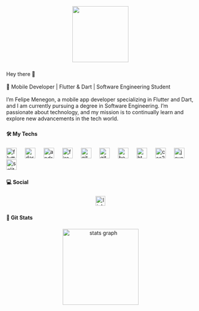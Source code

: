 <div align="center">
  <img height="150" src="https://i.postimg.cc/DwsSdhHB/femngnn.png"  />
</div>

###

<p align="left">Hey there 👋<br><br>🚀 Mobile Developer | Flutter & Dart | Software Engineering Student<br><br>I’m Felipe Menegon, a mobile app developer specializing in Flutter and Dart, and I am currently pursuing a degree in Software Engineering. I’m passionate about technology, and my mission is to continually learn and explore new advancements in the tech world.</p>

###

<h4 align="left">🛠 My Techs</h4>

###

<div align="left">
  <img src="https://cdn.jsdelivr.net/gh/devicons/devicon/icons/flutter/flutter-original.svg" height="28" alt="flutter logo"  />
  <img width="14" />
  <img src="https://cdn.jsdelivr.net/gh/devicons/devicon/icons/dart/dart-original.svg" height="28" alt="dart logo"  />
  <img width="14" />
  <img src="https://cdn.jsdelivr.net/gh/devicons/devicon/icons/androidstudio/androidstudio-original.svg" height="28" alt="androidstudio logo"  />
  <img width="14" />
  <img src="https://cdn.jsdelivr.net/gh/devicons/devicon/icons/firebase/firebase-plain.svg" height="28" alt="firebase logo"  />
  <img width="14" />
  <img src="https://cdn.jsdelivr.net/gh/devicons/devicon/icons/git/git-original.svg" height="28" alt="git logo"  />
  <img width="14" />
  <img src="https://cdn.jsdelivr.net/gh/devicons/devicon/icons/github/github-original.svg" height="28" alt="github logo"  />
  <img width="14" />
  <img src="https://cdn.jsdelivr.net/gh/devicons/devicon/icons/bootstrap/bootstrap-original.svg" height="28" alt="bootstrap logo"  />
  <img width="14" />
  <img src="https://cdn.jsdelivr.net/gh/devicons/devicon/icons/html5/html5-original.svg" height="28" alt="html5 logo"  />
  <img width="14" />
  <img src="https://cdn.jsdelivr.net/gh/devicons/devicon/icons/css3/css3-original.svg" height="28" alt="css3 logo"  />
  <img width="14" />
  <img src="https://cdn.jsdelivr.net/gh/devicons/devicon/icons/javascript/javascript-original.svg" height="28" alt="javascript logo"  />
  <img width="14" />
  <img src="https://cdn.jsdelivr.net/gh/devicons/devicon/icons/sqlite/sqlite-original.svg" height="28" alt="sqlite logo"  />
</div>

###

<h4 align="left">💻  Social</h4>

###

<div align="center">
  <a href="https://www.linkedin.com/in/femenegon/" target="_blank">
    <img src="https://img.shields.io/static/v1?message=LinkedIn&logo=linkedin&label=&color=0077B5&logoColor=white&labelColor=&style=for-the-badge" height="26" alt="linkedin logo"  />
  </a>
</div>

###

<h4 align="left">🔎 Git Stats</h4>

###

<div align="center">
  <img src="https://github-readme-stats.vercel.app/api?username=FelipeMenegon&hide_title=false&hide_rank=true&show_icons=true&include_all_commits=false&count_private=true&disable_animations=true&theme=dark&locale=en&hide_border=true&order=1" height="203" alt="stats graph"  />
</div>

###

